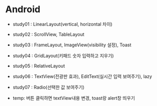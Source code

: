 # Android

* study01 : LinearLayout(vertical, horizontal 차이)
* study02 : ScrollView, TableLayout
* study03 : FrameLayout, ImageView(visibility 설정), Toast
* study04 : GridLayout(키패드 숫자 입력하고 지우기)
* study05 : RelativeLayout
* study06 : TextView(전광판 효과), EditText(실시간 입력 보여주기), lazy
* study07 : Radio(선택한 값 보여주기)

* temp: 버튼 클릭하면 textView내용 변경, toast랑 alert창 띄우기
